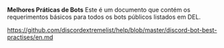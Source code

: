 **Melhores Práticas de Bots** Este é um documento que contém os requerimentos básicos para todos os bots públicos listados em DEL.

<https://github.com/discordextremelist/help/blob/master/discord-bot-best-practises/en.md>